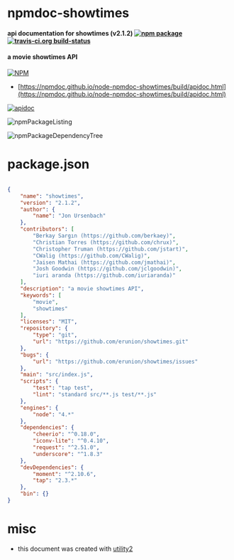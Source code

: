 # npmdoc-showtimes

#### api documentation for  showtimes (v2.1.2)  [![npm package](https://img.shields.io/npm/v/npmdoc-showtimes.svg?style=flat-square)](https://www.npmjs.org/package/npmdoc-showtimes) [![travis-ci.org build-status](https://api.travis-ci.org/npmdoc/node-npmdoc-showtimes.svg)](https://travis-ci.org/npmdoc/node-npmdoc-showtimes)

#### a movie showtimes API

[![NPM](https://nodei.co/npm/showtimes.png?downloads=true&downloadRank=true&stars=true)](https://www.npmjs.com/package/showtimes)

- [https://npmdoc.github.io/node-npmdoc-showtimes/build/apidoc.html](https://npmdoc.github.io/node-npmdoc-showtimes/build/apidoc.html)

[![apidoc](https://npmdoc.github.io/node-npmdoc-showtimes/build/screenCapture.buildCi.browser.%252Ftmp%252Fbuild%252Fapidoc.html.png)](https://npmdoc.github.io/node-npmdoc-showtimes/build/apidoc.html)

![npmPackageListing](https://npmdoc.github.io/node-npmdoc-showtimes/build/screenCapture.npmPackageListing.svg)

![npmPackageDependencyTree](https://npmdoc.github.io/node-npmdoc-showtimes/build/screenCapture.npmPackageDependencyTree.svg)



# package.json

```json

{
    "name": "showtimes",
    "version": "2.1.2",
    "author": {
        "name": "Jon Ursenbach"
    },
    "contributors": [
        "Berkay Sargın (https://github.com/berkaey)",
        "Christian Torres (https://github.com/chrux)",
        "Christopher Truman (https://github.com/jstart)",
        "CWalig (https://github.com/CWalig)",
        "Jaisen Mathai (https://github.com/jmathai)",
        "Josh Goodwin (https://github.com/jclgoodwin)",
        "iuri aranda (https://github.com/iuriaranda)"
    ],
    "description": "a movie showtimes API",
    "keywords": [
        "movie",
        "showtimes"
    ],
    "licenses": "MIT",
    "repository": {
        "type": "git",
        "url": "https://github.com/erunion/showtimes.git"
    },
    "bugs": {
        "url": "https://github.com/erunion/showtimes/issues"
    },
    "main": "src/index.js",
    "scripts": {
        "test": "tap test",
        "lint": "standard src/**.js test/**.js"
    },
    "engines": {
        "node": "4.*"
    },
    "dependencies": {
        "cheerio": "^0.18.0",
        "iconv-lite": "^0.4.10",
        "request": "^2.51.0",
        "underscore": "^1.8.3"
    },
    "devDependencies": {
        "moment": "^2.10.6",
        "tap": "2.3.*"
    },
    "bin": {}
}
```



# misc
- this document was created with [utility2](https://github.com/kaizhu256/node-utility2)
